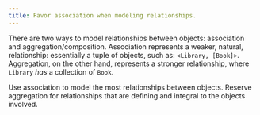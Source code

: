 ```yaml
---
title: Favor association when modeling relationships.
---
```


There are two ways to model relationships between objects: association and aggregation/composition. Association represents a weaker, natural, relationship: essentially a tuple of objects, such as: `<Library, [Book]>`. Aggregation, on the other hand, represents a stronger relationship, where `Library` _has_ a collection of `Book`.

Use association to model the most relationships between objects. Reserve aggregation for relationships that are defining and integral to the objects involved.
